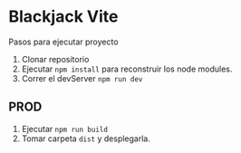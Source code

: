 # Blackjack Vite

Pasos para ejecutar proyecto 

1. Clonar repositorio 
2. Ejecutar ```npm install``` para reconstruir los node modules.
3. Correr el devServer ```npm run dev```


## PROD

1. Ejecutar ```npm run build```
2. Tomar carpeta ```dist``` y desplegarla.